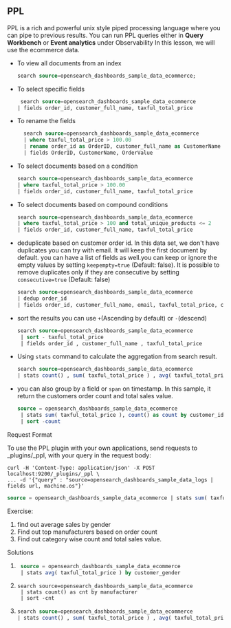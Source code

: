 ## PPL
PPL is a rich and powerful unix style piped processing language where you can pipe to previous results.
You can run PPL queries either in **Query Workbench** or **Event analytics** under Observability
In this lesson, we will use the ecommerce data.

- To view all documents from an index 
    ```sql
    search source=opensearch_dashboards_sample_data_ecommerce;
    ```

- To select specific fields
    ```sql
     search source=opensearch_dashboards_sample_data_ecommerce
   | fields order_id, customer_full_name, taxful_total_price
    ```
- To rename the fields
  ```sql
    search source=opensearch_dashboards_sample_data_ecommerce 
    | where taxful_total_price > 100.00
    | rename order_id as OrderID, customer_full_name as CustomerName , taxful_total_price as OrderValue 
    | fields OrderID, CustomerName, OrderValue
  ```
  
- To select documents based on a condition
    ```sql
    search source=opensearch_dashboards_sample_data_ecommerce
   | where taxful_total_price > 100.00
   | fields order_id, customer_full_name, taxful_total_price
    ```
- To select documents based on compound conditions
  ```sql
  search source=opensearch_dashboards_sample_data_ecommerce 
  | where taxful_total_price > 100 and total_unique_products <= 2
  | fields order_id, customer_full_name, taxful_total_price
  ```
  
- deduplicate based on customer order id. In this data set, we don't have duplicates
  you can try with email. It will keep the first document by default. 
  you can have a list of fields as well.you can keep or ignore the empty 
  values by setting `keepempty=true` (Default: false). It is possible to remove
  duplicates only if they are consecutive by setting `consecutive=true` (Default: false)
  ```sql
  search source=opensearch_dashboards_sample_data_ecommerce
  | dedup order_id
  | fields order_id, customer_full_name, email, taxful_total_price, customer_gender | sort -email
   ```
- sort the results you can use `+`(Ascending by default) or `-`(descend)
  ```sql
  search source=opensearch_dashboards_sample_data_ecommerce
   | sort - taxful_total_price
   | fields order_id , customer_full_name , taxful_total_price 
  ```

- Using `stats` command to calculate the aggregation from search result.
  ```sql
  search source=opensearch_dashboards_sample_data_ecommerce 
  | stats count() , sum( taxful_total_price ) , avg( taxful_total_price ) , max( taxful_total_price )
  ```
- you can also group by a field or `span` on timestamp. In this sample, it
  return the customers order count and total sales value.
  ```sql
  source = opensearch_dashboards_sample_data_ecommerce
   | stats sum( taxful_total_price ), count() as count by customer_id
   | sort -count
  ```


Request Format

To use the PPL plugin with your own applications, send requests to _plugins/_ppl, with your query in the request body:

```shell
curl -H 'Content-Type: application/json' -X POST localhost:9200/_plugins/_ppl \
... -d '{"query" : "source=opensearch_dashboards_sample_data_logs | fields url, machine.os"}'
```

```sql
source = opensearch_dashboards_sample_data_ecommerce | stats sum( taxful_total_price ), count() as count by customer_id | sort -count
```

Exercise:
1. find out average sales by gender
2. Find out top manufacturers based on order count
3. Find out category wise count and total sales value. 


Solutions
1. ```sql
    source = opensearch_dashboards_sample_data_ecommerce
    | stats avg( taxful_total_price ) by customer_gender 
   ```
2. ```
   search source=opensearch_dashboards_sample_data_ecommerce
    | stats count() as cnt by manufacturer
    | sort -cnt
   ```
3. ```sql
   search source=opensearch_dashboards_sample_data_ecommerce
   | stats count() , sum( taxful_total_price ) , avg( taxful_total_price ) , max( taxful_total_price ) by category
   ```